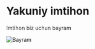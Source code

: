 # Yakuniy imtihon

Imtihon biz uchun bayram

![Bayram](https://odam.uz/upload/media/entries/2018-07/04/1616-1-e2a9e63ff2ad66c93ba2d94520998cbf.jpg "Yakuniy imtihon")
